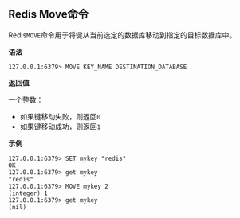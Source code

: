 ## Redis Move命令

Redis`MOVE`命令用于将键从当前选定的数据库移动到指定的目标数据库中。

**语法**

```shell
127.0.0.1:6379> MOVE KEY_NAME DESTINATION_DATABASE
```

**返回值**

一个整数：

* 如果键移动失败，则返回`0`
* 如果键移动成功，则返回`1`

**示例**

```shell
127.0.0.1:6379> SET mykey "redis"
OK
127.0.0.1:6379> get mykey
"redis"
127.0.0.1:6379> MOVE mykey 2
(integer) 1
127.0.0.1:6379> get mykey
(nil)
```
